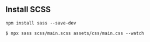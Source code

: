 ## Install SCSS

`npm install sass --save-dev`

`$ npx sass scss/main.scss assets/css/main.css --watch`
